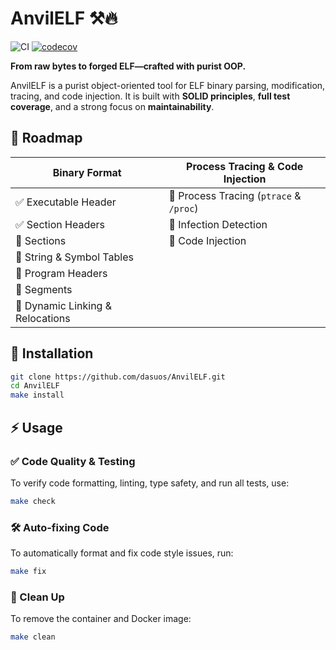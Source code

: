 # AnvilELF ⚒️🔥

![CI](https://github.com/Dasuos/AnvilELF/actions/workflows/ci.yml/badge.svg)
[![codecov](https://codecov.io/gh/dasuos/AnvilELF/graph/badge.svg?token=VGJ51NS4HK)](https://codecov.io/gh/dasuos/AnvilELF)

**From raw bytes to forged ELF—crafted with purist OOP.**

AnvilELF is a purist object-oriented tool for ELF binary parsing, modification, tracing, and code injection. It is built with **SOLID principles**, **full test coverage**, and a strong focus on **maintainability**.

## 🚀 Roadmap 

|  **Binary Format**               |  **Process Tracing & Code Injection**   |
|----------------------------------|-----------------------------------------|
| ✅ Executable Header              | 🔄 Process Tracing (`ptrace` & `/proc`) |
| ✅ Section Headers                | 🔄 Infection Detection                  |
| 🔄 Sections                      | 🔄 Code Injection                       |
| 🔄 String & Symbol Tables        |                                         |
| 🔄 Program Headers               |                                         |
| 🔄 Segments                      |                                         |
| 🔄 Dynamic Linking & Relocations |                                         |


## 🐍 Installation 
```sh
git clone https://github.com/dasuos/AnvilELF.git
cd AnvilELF
make install
```

## ⚡ Usage 

### ✅ Code Quality & Testing 
To verify code formatting, linting, type safety, and run all tests, use:
```sh
make check
```

### 🛠️ Auto-fixing Code 
To automatically format and fix code style issues, run:
```sh
make fix
```

### 🧹 Clean Up 
To remove the container and Docker image:
```sh
make clean
```
